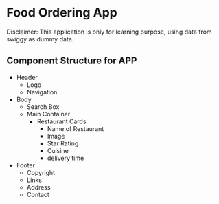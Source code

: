 # Food Ordering App

Disclaimer: This application is only for learning purpose, using data from swiggy as dummy data.

## Component Structure for APP

- Header
  - Logo
  - Navigation
- Body
  - Search Box
  - Main Container
    - Restaurant Cards
      - Name of Restaurant
      - Image
      - Star Rating
      - Cuisine
      - delivery time
- Footer
  - Copyright
  - Links
  - Address
  - Contact
